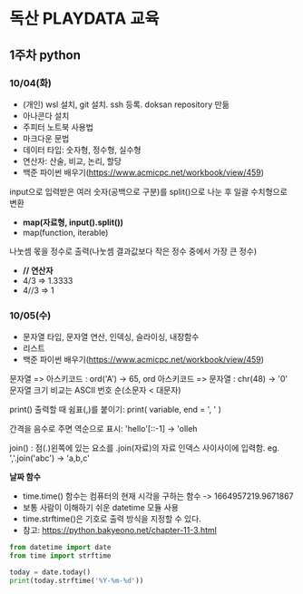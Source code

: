 # 독산 PLAYDATA 교육

## 1주차 python

### 10/04(화)

- (개인) wsl 설치, git 설치. ssh 등록. doksan repository 만듦
- 아나콘다 설치
- 주피터 노트북 사용법
- 마크다운 문법
- 데이터 타입: 숫자형, 정수형, 실수형
- 연산자: 산술, 비교, 논리, 할당
- 백준 파이썬 배우기(https://www.acmicpc.net/workbook/view/459)

input으로 입력받은 여러 숫자(공백으로 구분)를 split()으로 나눈 후 일괄 수치형으로 변환
- **map(자료형, input().split())**
- map(function, iterable)

나눗셈 몫을 정수로 출력(나눗셈 결과값보다 작은 정수 중에서 가장 큰 정수)
- **// 연산자**
- 4/3 => 1.3333
- 4//3 => 1

### 10/05(수)

- 문자열 타입, 문자열 연산, 인덱싱, 슬라이싱, 내장함수
- 리스트 
- 백준 파이썬 배우기(https://www.acmicpc.net/workbook/view/459)

문자열 => 아스키코드 : ord('A') -> 65, ord
아스키코드 => 문자열 : chr(48) -> '0'
문자열 크기 비교는 ASCII 번호 순(소문자 < 대문자)

print() 출력할 때 쉼표(,)를 붙이기: print( variable, end = ', ' )

간격을 음수로 주면 역순으로 표시: 'hello'[::-1] -> 'olleh

join() : 점(.)왼쪽에 있는 요소를 .join(자료)의 자료 인덱스 사이사이에 입력함. eg. ','.join('abc') -> 'a,b,c'

**날짜 함수**

- time.time() 함수는 컴퓨터의 현재 시각을 구하는 함수 -> 1664957219.9671867
- 보통 사람이 이해하기 쉬운 datetime 모듈 사용
- time.strftime()은 기호로 출력 방식을 지정할 수 있다.
- 참고: https://python.bakyeono.net/chapter-11-3.html

```python
from datetime import date
from time import strftime

today = date.today()
print(today.strftime('%Y-%m-%d'))
```